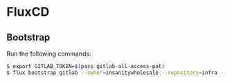 # FluxCD

## Bootstrap

Run the following commands:
```bash
$ export GITLAB_TOKEN=$(pass gitlab-all-access-pat)
$ flux bootstrap gitlab --owner=insanitywholesale --repository=infra --private=false --personal --branch=master --path=fluxcd/cluster01/ --deploy-token-auth
```
